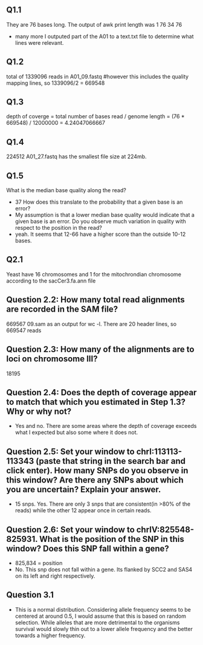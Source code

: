 ## Q1.1

They are 76 bases long. The output of awk print length was 
1
76
34
76
+ many more
I outputed part of the A01 to a text.txt file to determine what lines were relevant. 
## Q1.2
total of 1339096 reads in A01_09.fastq
#however this includes the quality mapping lines, so 1339096/2 = 669548

## Q1.3
depth of coverge = total number of bases read / genome length = (76 * 669548) / 12000000 = 4.24047066667
## Q1.4
224512  A01_27.fastq has the smallest file size at 224mb. 


## Q1.5

What is the median base quality along the read? 
- 37
How does this translate to the probability that a given base is an error? 
- My assumption is that a lower median base quality would indicate that a given base is an error. 
Do you observe much variation in quality with respect to the position in the read?
- yeah.  It seems that 12-66 have a higher score than the outside 10-12 bases. 


## Q2.1
Yeast have 16 chromosomes and 1 for the mitochrondian chromosome according to the sacCer3.fa.ann file
## Question 2.2: How many total read alignments are recorded in the SAM file?
 669567 09.sam as an output for wc -l.  There are 20 header lines, so 669547 reads 
## Question 2.3: How many of the alignments are to loci on chromosome III?
18195 

## Question 2.4: Does the depth of coverage appear to match that which you estimated in Step 1.3? Why or why not?
- Yes and no. There are some areas where the depth of coverage exceeds what I expected but also some where it does not. 
## Question 2.5: Set your window to chrI:113113-113343 (paste that string in the search bar and click enter). How many SNPs do you observe in this window? Are there any SNPs about which you are uncertain? Explain your answer.
- 15 snps.  Yes. There are only 3 snps that are consistent(in >80% of the reads) while the other 12 appear once in certain reads. 
## Question 2.6: Set your window to chrIV:825548-825931. What is the position of the SNP in this window? Does this SNP fall within a gene?
- 825,834 = position
- No. This snp does not fall within a gene. Its flanked by SCC2 and SAS4 on its left and right respectively. 
## Question 3.1
- This is a normal distribution. Considering allele frequency seems to be centered at around 0.5, I would assume that this is based on random selection. While alleles that are more detrimental to the organisms survival would slowly thin out to a lower allele frequency and the better towards a higher frequency. 